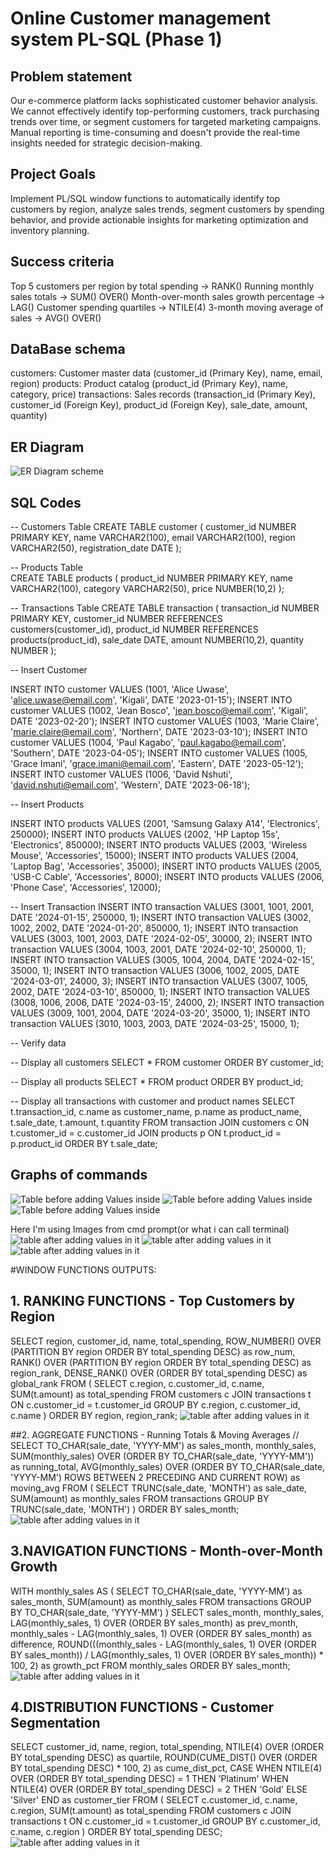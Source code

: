 # Online Customer management system PL-SQL (Phase 1)
## Problem statement
Our e-commerce platform lacks sophisticated customer behavior analysis. We cannot effectively identify top-performing customers, track purchasing trends over time, or segment customers for targeted marketing campaigns. Manual reporting is time-consuming and doesn't provide the real-time insights needed for strategic decision-making.

## Project Goals

Implement PL/SQL window functions to automatically identify top customers by region, analyze sales trends, segment customers by spending behavior, and provide actionable insights for marketing optimization and inventory planning.

## Success criteria

Top 5 customers per region by total spending → RANK()
Running monthly sales totals → SUM() OVER()
Month-over-month sales growth percentage → LAG()
Customer spending quartiles → NTILE(4)
3-month moving average of sales → AVG() OVER()

## DataBase schema

customers: Customer master data (customer_id (Primary Key), name, email, region)
products: Product catalog	(product_id (Primary Key), name, category, price)
transactions: Sales records	(transaction_id (Primary Key), customer_id (Foreign Key), product_id (Foreign Key), sale_date, amount, quantity)

## ER Diagram
![ER Diagram scheme](https://github.com/i-paccy/PL-SQL/blob/main/ER%20DIAGRAM.jpg?raw=true)

## SQL Codes

-- Customers Table
CREATE TABLE customer (
    customer_id NUMBER PRIMARY KEY,
    name VARCHAR2(100),
    email VARCHAR2(100),
    region VARCHAR2(50),
    registration_date DATE
);

-- Products Table  
CREATE TABLE products (
    product_id NUMBER PRIMARY KEY,
    name VARCHAR2(100),
    category VARCHAR2(50),
    price NUMBER(10,2)
);

-- Transactions Table
CREATE TABLE transaction (
    transaction_id NUMBER PRIMARY KEY,
    customer_id NUMBER REFERENCES customers(customer_id),
    product_id NUMBER REFERENCES products(product_id),
    sale_date DATE,
    amount NUMBER(10,2),
    quantity NUMBER
);

-- Insert Customer

INSERT INTO customer VALUES (1001, 'Alice Uwase', 'alice.uwase@email.com', 'Kigali', DATE '2023-01-15');
INSERT INTO customer VALUES (1002, 'Jean Bosco', 'jean.bosco@email.com', 'Kigali', DATE '2023-02-20');
INSERT INTO customer VALUES (1003, 'Marie Claire', 'marie.claire@email.com', 'Northern', DATE '2023-03-10');
INSERT INTO customer VALUES (1004, 'Paul Kagabo', 'paul.kagabo@email.com', 'Southern', DATE '2023-04-05');
INSERT INTO customer VALUES (1005, 'Grace Imani', 'grace.imani@email.com', 'Eastern', DATE '2023-05-12');
INSERT INTO customer VALUES (1006, 'David Nshuti', 'david.nshuti@email.com', 'Western', DATE '2023-06-18');


-- Insert Products

INSERT INTO products VALUES (2001, 'Samsung Galaxy A14', 'Electronics', 250000);
INSERT INTO products VALUES (2002, 'HP Laptop 15s', 'Electronics', 850000);
INSERT INTO products VALUES (2003, 'Wireless Mouse', 'Accessories', 15000);
INSERT INTO products VALUES (2004, 'Laptop Bag', 'Accessories', 35000);
INSERT INTO products VALUES (2005, 'USB-C Cable', 'Accessories', 8000);
INSERT INTO products VALUES (2006, 'Phone Case', 'Accessories', 12000);


-- Insert Transaction
INSERT INTO transaction VALUES (3001, 1001, 2001, DATE '2024-01-15', 250000, 1);
INSERT INTO transaction VALUES (3002, 1002, 2002, DATE '2024-01-20', 850000, 1);
INSERT INTO transaction VALUES (3003, 1001, 2003, DATE '2024-02-05', 30000, 2);
INSERT INTO transaction VALUES (3004, 1003, 2001, DATE '2024-02-10', 250000, 1);
INSERT INTO transaction VALUES (3005, 1004, 2004, DATE '2024-02-15', 35000, 1);
INSERT INTO transaction VALUES (3006, 1002, 2005, DATE '2024-03-01', 24000, 3);
INSERT INTO transaction VALUES (3007, 1005, 2002, DATE '2024-03-10', 850000, 1);
INSERT INTO transaction VALUES (3008, 1006, 2006, DATE '2024-03-15', 24000, 2);
INSERT INTO transaction VALUES (3009, 1001, 2004, DATE '2024-03-20', 35000, 1);
INSERT INTO transaction VALUES (3010, 1003, 2003, DATE '2024-03-25', 15000, 1);


-- Verify data

-- Display all customers
SELECT * FROM customer 
ORDER BY customer_id;

-- Display all products
SELECT * FROM product 
ORDER BY product_id;

-- Display all transactions with customer and product names
SELECT 
    t.transaction_id,
    c.name as customer_name,
    p.name as product_name,
    t.sale_date,
    t.amount,
    t.quantity
FROM transaction 
JOIN customers c ON t.customer_id = c.customer_id
JOIN products p ON t.product_id = p.product_id
ORDER BY t.sale_date;

## Graphs of commands 

![Table before adding Values inside](https://github.com/i-paccy/PL-SQL/blob/main/1.jpg?raw=true)
![Table before adding Values inside](https://github.com/i-paccy/PL-SQL/blob/main/3.jpg?raw=true)
![Table before adding Values inside](https://github.com/i-paccy/PL-SQL/blob/main/2.jpg?raw=true)

Here I'm using Images from cmd prompt(or what i can call terminal)
![table after adding values in it](https://github.com/i-paccy/PL-SQL/blob/main/customer%20table.jpg?raw=true)
![table after adding values in it](https://github.com/i-paccy/PL-SQL/blob/main/product%20table.jpg?raw=true)
![table after adding values in it](https://github.com/i-paccy/PL-SQL/blob/main/transaction%20table.jpg?raw=true)

#WINDOW FUNCTIONS OUTPUTS:

## 1. RANKING FUNCTIONS - Top Customers by Region
SELECT region, customer_id, name, total_spending,
       ROW_NUMBER() OVER (PARTITION BY region ORDER BY total_spending DESC) as row_num,
       RANK() OVER (PARTITION BY region ORDER BY total_spending DESC) as region_rank,
       DENSE_RANK() OVER (ORDER BY total_spending DESC) as global_rank
FROM (
    SELECT c.region, c.customer_id, c.name, SUM(t.amount) as total_spending
    FROM customers c JOIN transactions t ON c.customer_id = t.customer_id
    GROUP BY c.region, c.customer_id, c.name
)
ORDER BY region, region_rank;
![table after adding values in it](https://github.com/i-paccy/PL-SQL/blob/main/11.jpg?raw=true)

##2. AGGREGATE FUNCTIONS - Running Totals & Moving Averages //
SELECT TO_CHAR(sale_date, 'YYYY-MM') as sales_month,
       monthly_sales,
       SUM(monthly_sales) OVER (ORDER BY TO_CHAR(sale_date, 'YYYY-MM')) as running_total,
       AVG(monthly_sales) OVER (ORDER BY TO_CHAR(sale_date, 'YYYY-MM') ROWS BETWEEN 2 PRECEDING AND CURRENT ROW) as moving_avg
FROM (
    SELECT TRUNC(sale_date, 'MONTH') as sale_date, SUM(amount) as monthly_sales
    FROM transactions GROUP BY TRUNC(sale_date, 'MONTH')
)
ORDER BY sales_month;
![table after adding values in it](https://github.com/i-paccy/PL-SQL/blob/main/12.jpg?raw=true)

## 3.NAVIGATION FUNCTIONS - Month-over-Month Growth


WITH monthly_sales AS (
    SELECT TO_CHAR(sale_date, 'YYYY-MM') as sales_month, SUM(amount) as monthly_sales
    FROM transactions GROUP BY TO_CHAR(sale_date, 'YYYY-MM')
)
SELECT sales_month, monthly_sales,
       LAG(monthly_sales, 1) OVER (ORDER BY sales_month) as prev_month,
       monthly_sales - LAG(monthly_sales, 1) OVER (ORDER BY sales_month) as difference,
       ROUND(((monthly_sales - LAG(monthly_sales, 1) OVER (ORDER BY sales_month)) / 
              LAG(monthly_sales, 1) OVER (ORDER BY sales_month)) * 100, 2) as growth_pct
FROM monthly_sales
ORDER BY sales_month;
![table after adding values in it](https://github.com/i-paccy/PL-SQL/blob/main/13.jpg?raw=true)

## 4.DISTRIBUTION FUNCTIONS - Customer Segmentation

SELECT customer_id, name, region, total_spending,
       NTILE(4) OVER (ORDER BY total_spending DESC) as quartile,
       ROUND(CUME_DIST() OVER (ORDER BY total_spending DESC) * 100, 2) as cume_dist_pct,
       CASE 
           WHEN NTILE(4) OVER (ORDER BY total_spending DESC) = 1 THEN 'Platinum'
           WHEN NTILE(4) OVER (ORDER BY total_spending DESC) = 2 THEN 'Gold' 
           ELSE 'Silver'
       END as customer_tier
FROM (
    SELECT c.customer_id, c.name, c.region, SUM(t.amount) as total_spending
    FROM customers c JOIN transactions t ON c.customer_id = t.customer_id
    GROUP BY c.customer_id, c.name, c.region
)
ORDER BY total_spending DESC;
![table after adding values in it]()


